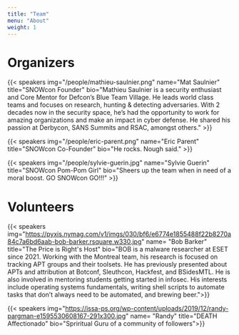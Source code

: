 ```yaml
---
title: "Team"
menu: "About"
weight: 1
---
```



# Organizers

{{< speakers img="/people/mathieu-saulnier.png" name="Mat Saulnier" title="SNOWcon Founder" bio="Mathieu Saulnier is a security enthusiast and Core Mentor for Defcon’s Blue Team Village. He leads world class teams and focuses on research, hunting & detecting adversaries. With 2 decades now in the security space, he’s had the opportunity to work for amazing organizations and make an impact in cyber defense. He shared his passion at Derbycon, SANS Summits and RSAC, amongst others." >}}

{{< speakers img="/people/eric-parent.png" name="Eric Parent" title="SNOWcon Co-Founder" bio="He rocks. Nough said." >}}

{{< speakers img="/people/sylvie-guerin.jpg" name="Sylvie Guerin" title="SNOWcon Pom-Pom Girl" bio="Sheers up the team when in need of a moral boost. GO SNOWcon GO!!!" >}}


# Volunteers

{{< speakers img="https://pyxis.nymag.com/v1/imgs/030/bf6/e6774e1855488f22b8270a84c7a6bd6aab-bob-barker.rsquare.w330.jpg" name= "Bob Barker" title="The Price is Right's Host" bio="BOB is a malware researcher at ESET since 2021. Working with the Montreal team, his research is focused on tracking APT groups and their toolsets. He has previously presented about APTs and attribution at Botconf, Sleuthcon, Hackfest, and BSidesMTL. He is also involved in mentoring students getting started in infosec. His interests include operating systems fundamentals, writing shell scripts to automate tasks that don’t always need to be automated, and brewing beer.">}} 

{{< speakers img="https://issa-ps.org/wp-content/uploads/2019/12/randy-pargman-e1595530608167-291x300.jpg" name= "Randy" title="DEATH Affectionado" bio="Spriritual Guru of a community of followers">}} 
